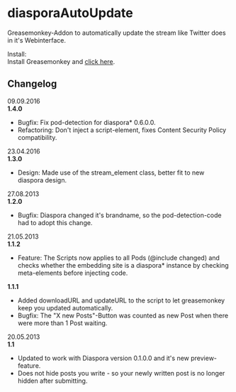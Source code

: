 diasporaAutoUpdate
==================

Greasemonkey-Addon to automatically update the stream like Twitter does in it's Webinterface.

Install:  
Install Greasemonkey and [click here](https://github.com/Faldrian/diasporaAutoUpdate/raw/master/src/Diaspora_AutoUpdater_\(Wai-Modus\).user.js).

Changelog
---------

09.09.2016  
**1.4.0**

* Bugfix: Fix pod-detection for diaspora\* 0.6.0.0.
* Refactoring: Don't inject a script-element, fixes Content Security Policy compatibility.

23.04.2016  
**1.3.0**

* Design: Made use of the stream\_element class, better fit to new diaspora design.

27.08.2013  
**1.2.0**

* Bugfix: Diaspora changed it's brandname, so the pod-detection-code had to adopt this change.

21.05.2013  
**1.1.2**

* Feature: The Scripts now applies to all Pods (@include changed) and checks whether the embedding site is a diaspora\* instance by checking meta-elements before injecting code.

**1.1.1**

* Added downloadURL and updateURL to the script to let greasemonkey keep you updated automatically.
* Bugfix: The "X new Posts"-Button was counted as new Post when there were more than 1 Post waiting.

20.05.2013  
**1.1**

* Updated to work with Diaspora version 0.1.0.0 and it's new preview-feature.
* Does not hide posts you write - so your newly written post is no longer hidden after submitting.


